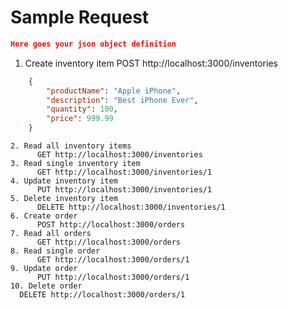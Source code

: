 # Sample Request

```json
Here goes your json object definition
```
1. Create inventory item
   POST http://localhost:3000/inventories
```json
	{
		"productName": "Apple iPhone",
		"description": "Best iPhone Ever",
		"quantity": 100,
		"price": 999.99
	}
```
	2. Read all inventory items
		  GET http://localhost:3000/inventories
	3. Read single inventory item
		  GET http://localhost:3000/inventories/1
	4. Update inventory item
		  PUT http://localhost:3000/inventories/1
	5. Delete inventory item
		  DELETE http://localhost:3000/inventories/1
	6. Create order
		  POST http://localhost:3000/orders
	7. Read all orders
		  GET http://localhost:3000/orders
	8. Read single order
		  GET http://localhost:3000/orders/1
	9. Update order
		  PUT http://localhost:3000/orders/1
	10. Delete order
      DELETE http://localhost:3000/orders/1
